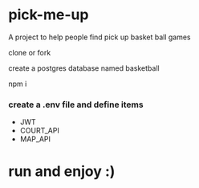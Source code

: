 # pick-me-up

A project to help people find pick up basket ball games

clone or fork

create a postgres database named basketball

npm i

### create a .env file and define items
<ul>
  <li>JWT</li>
  <li>COURT_API</li>
  <li>MAP_API</li>
</ul>

# run and enjoy :)
